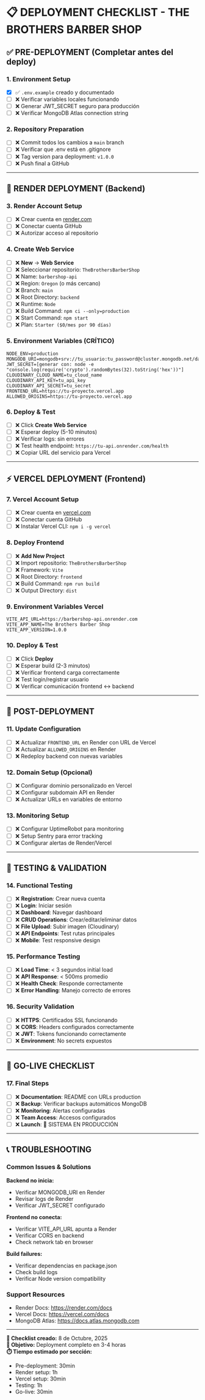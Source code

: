# 📋 DEPLOYMENT CHECKLIST - THE BROTHERS BARBER SHOP

## ✅ PRE-DEPLOYMENT (Completar antes del deploy)

### **1. Environment Setup**
- [x] ✅ `.env.example` creado y documentado
- [ ] ❌ Verificar variables locales funcionando
- [ ] ❌ Generar JWT_SECRET seguro para producción
- [ ] ❌ Verificar MongoDB Atlas connection string

### **2. Repository Preparation**
- [ ] ❌ Commit todos los cambios a `main` branch
- [ ] ❌ Verificar que .env está en .gitignore
- [ ] ❌ Tag version para deployment: `v1.0.0`
- [ ] ❌ Push final a GitHub

---

## 🚀 RENDER DEPLOYMENT (Backend)

### **3. Render Account Setup**
- [ ] ❌ Crear cuenta en [render.com](https://render.com)
- [ ] ❌ Conectar cuenta GitHub
- [ ] ❌ Autorizar acceso al repositorio

### **4. Create Web Service**
- [ ] ❌ **New** → **Web Service**
- [ ] ❌ Seleccionar repositorio: `TheBrothersBarberShop`
- [ ] ❌ Name: `barbershop-api`
- [ ] ❌ Region: `Oregon` (o más cercano)
- [ ] ❌ Branch: `main`
- [ ] ❌ Root Directory: `backend`
- [ ] ❌ Runtime: `Node`
- [ ] ❌ Build Command: `npm ci --only=production`
- [ ] ❌ Start Command: `npm start`
- [ ] ❌ Plan: `Starter ($0/mes por 90 días)`

### **5. Environment Variables (CRÍTICO)**
```
NODE_ENV=production
MONGODB_URI=mongodb+srv://tu_usuario:tu_password@cluster.mongodb.net/database
JWT_SECRET=[generar con: node -e "console.log(require('crypto').randomBytes(32).toString('hex'))"]
CLOUDINARY_CLOUD_NAME=tu_cloud_name
CLOUDINARY_API_KEY=tu_api_key  
CLOUDINARY_API_SECRET=tu_secret
FRONTEND_URL=https://tu-proyecto.vercel.app
ALLOWED_ORIGINS=https://tu-proyecto.vercel.app
```

### **6. Deploy & Test**
- [ ] ❌ Click **Create Web Service**
- [ ] ❌ Esperar deploy (5-10 minutos)
- [ ] ❌ Verificar logs: sin errores
- [ ] ❌ Test health endpoint: `https://tu-api.onrender.com/health`
- [ ] ❌ Copiar URL del servicio para Vercel

---

## ⚡ VERCEL DEPLOYMENT (Frontend)

### **7. Vercel Account Setup**
- [ ] ❌ Crear cuenta en [vercel.com](https://vercel.com)
- [ ] ❌ Conectar cuenta GitHub
- [ ] ❌ Instalar Vercel CLI: `npm i -g vercel`

### **8. Deploy Frontend**
- [ ] ❌ **Add New Project**
- [ ] ❌ Import repositorio: `TheBrothersBarberShop`
- [ ] ❌ Framework: `Vite`
- [ ] ❌ Root Directory: `frontend`
- [ ] ❌ Build Command: `npm run build`
- [ ] ❌ Output Directory: `dist`

### **9. Environment Variables Vercel**
```
VITE_API_URL=https://barbershop-api.onrender.com
VITE_APP_NAME=The Brothers Barber Shop
VITE_APP_VERSION=1.0.0
```

### **10. Deploy & Test**
- [ ] ❌ Click **Deploy**
- [ ] ❌ Esperar build (2-3 minutos)
- [ ] ❌ Verificar frontend carga correctamente
- [ ] ❌ Test login/registrar usuario
- [ ] ❌ Verificar comunicación frontend ↔ backend

---

## 🔧 POST-DEPLOYMENT

### **11. Update Configuration**
- [ ] ❌ Actualizar `FRONTEND_URL` en Render con URL de Vercel
- [ ] ❌ Actualizar `ALLOWED_ORIGINS` en Render
- [ ] ❌ Redeploy backend con nuevas variables

### **12. Domain Setup (Opcional)**
- [ ] ❌ Configurar dominio personalizado en Vercel
- [ ] ❌ Configurar subdomain API en Render
- [ ] ❌ Actualizar URLs en variables de entorno

### **13. Monitoring Setup**
- [ ] ❌ Configurar UptimeRobot para monitoring
- [ ] ❌ Setup Sentry para error tracking
- [ ] ❌ Configurar alertas de Render/Vercel

---

## 🧪 TESTING & VALIDATION

### **14. Functional Testing**
- [ ] ❌ **Registration**: Crear nueva cuenta
- [ ] ❌ **Login**: Iniciar sesión
- [ ] ❌ **Dashboard**: Navegar dashboard
- [ ] ❌ **CRUD Operations**: Crear/editar/eliminar datos
- [ ] ❌ **File Upload**: Subir imagen (Cloudinary)
- [ ] ❌ **API Endpoints**: Test rutas principales
- [ ] ❌ **Mobile**: Test responsive design

### **15. Performance Testing**
- [ ] ❌ **Load Time**: < 3 segundos initial load
- [ ] ❌ **API Response**: < 500ms promedio
- [ ] ❌ **Health Check**: Responde correctamente
- [ ] ❌ **Error Handling**: Manejo correcto de errores

### **16. Security Validation**
- [ ] ❌ **HTTPS**: Certificados SSL funcionando
- [ ] ❌ **CORS**: Headers configurados correctamente
- [ ] ❌ **JWT**: Tokens funcionando correctamente
- [ ] ❌ **Environment**: No secrets expuestos

---

## 🎉 GO-LIVE CHECKLIST

### **17. Final Steps**
- [ ] ❌ **Documentation**: README con URLs production
- [ ] ❌ **Backup**: Verificar backups automáticos MongoDB
- [ ] ❌ **Monitoring**: Alertas configuradas
- [ ] ❌ **Team Access**: Accesos configurados
- [ ] ❌ **Launch**: 🚀 SISTEMA EN PRODUCCIÓN

---

## 📞 TROUBLESHOOTING

### **Common Issues & Solutions**

**Backend no inicia:**
- Verificar MONGODB_URI en Render
- Revisar logs de Render
- Verificar JWT_SECRET configurado

**Frontend no conecta:**
- Verificar VITE_API_URL apunta a Render
- Verificar CORS en backend
- Check network tab en browser

**Build failures:**
- Verificar dependencias en package.json
- Check build logs
- Verificar Node version compatibility

### **Support Resources**
- Render Docs: https://render.com/docs
- Vercel Docs: https://vercel.com/docs
- MongoDB Atlas: https://docs.atlas.mongodb.com

---

**📅 Checklist creado:** 8 de Octubre, 2025  
**🎯 Objetivo:** Deployment completo en 3-4 horas  
**⏱️ Tiempo estimado por sección:** 
- Pre-deployment: 30min
- Render setup: 1h
- Vercel setup: 30min  
- Testing: 1h
- Go-live: 30min